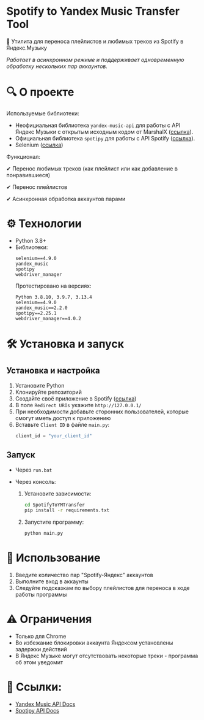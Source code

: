 # Spotify to Yandex Music Transfer Tool
🚀 Утилита для переноса плейлистов и любимых треков из Spotify в Яндекс.Музыку

*Работает в асинхронном режиме и поддерживает одновременную обработку нескольких пар аккаунтов.*
# 🔍 О проекте
Используемые библиотеки:

* Неофициальная библиотека ```yandex-music-api``` для работы с API Яндекс Музыки с открытым исходным кодом от MarshalX ([ссылка](https://github.com/MarshalX/yandex-music-api/)).
* Официальная библиотека ```spotipy``` для работы с API Spotify ([ссылка](https://github.com/spotipy-dev/spotipy)).
* Selenium ([ссылка](https://www.selenium.dev/))

Функционал:

✔ Перенос любимых треков (как плейлист или как добавление в понравившиеся)

✔ Перенос плейлистов

✔ Асинхронная обработка аккаунтов парами

# ⚙️ Технологии
* Python 3.8+
* Библиотеки:
  ```
  selenium==4.9.0
  yandex_music
  spotipy
  webdriver_manager
  ```
  Протестировано на версиях:
  ```
  Python 3.8.10, 3.9.7, 3.13.4
  selenium==4.9.0
  yandex_music==2.2.0
  spotipy==2.25.1
  webdriver_manager==4.0.2
  ```
# 🛠 Установка и запуск
## Установка и настройка
  1. Установите Python
  2. Клонируйте репозиторий
  3. Создайте своё приложение в Spotify ([ссылка](https://developer.spotify.com/))
  4. В поле ```Redirect URIs``` укажите ```http://127.0.0.1/```
  5. При необходимости добавьте сторонних пользователей, которые смогут иметь доступ к приложению
  6. Вставьте ```Client ID``` в файле ```main.py```:
     ```python
     client_id = "your_client_id"
     ```
## Запуск
* Через ```run.bat```
* Через консоль:
  
  1. Установите зависимости:
     ```bash
     cd SpotifyToYMTransfer
     pip install -r requirements.txt
     ```
  2. Запустите программу:
     ```bash
     python main.py
     ```
# 🚀 Использование
1. Введите количество пар "Spotify-Яндекс" аккаунтов
2. Выполните вход в аккаунты
3. Следуйте подсказкам по выбору плейлистов для переноса в ходе работы программы

# ⚠️ Ограничения
* Только для Chrome
* Во избежание блокировки аккаунта Яндексом установлены задержки действий
* В Яндекс Музыке могут отсутствовать некоторые треки - программа об этом уведомит

# 🔗 Ссылки:
* [Yandex Music API Docs](https://yandex-music.readthedocs.io/en/main/ "API documentation")
* [Spotipy API Docs](https://spotipy.readthedocs.io/en/2.25.1/#getting-started "API documentation")




